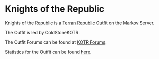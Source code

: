 # Knights of the Republic

Knights of the Republic is a [Terran Republic](../../factions/Terran_Republic.md)
[Outfit](../../terminology/Outfit.md) on the [Markov](../servers/Markov.md) Server.

The Outfit is led by ColdStoneKOTR.

The Outfit Forums can be found at
[KOTR Forums](http://tavernraiders.com/forums/index.php).

Statistics for the Outfit can be found
[here](http://www.planetsidestats.net/outfits.php?world_id=3&outfit_id=9464).
